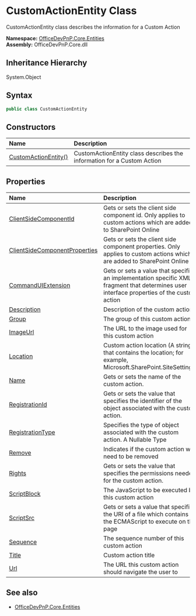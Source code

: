 # CustomActionEntity Class
 CustomActionEntity class describes the information for a Custom Action   

**Namespace:** [OfficeDevPnP.Core.Entities](OfficeDevPnP.Core.Entities.md)  
**Assembly:** OfficeDevPnP.Core.dll  
## Inheritance Hierarchy
System.Object  
## Syntax
```C#
public class CustomActionEntity
```
## Constructors
|**Name**|**Description**|
|:-----|:-----|
| [CustomActionEntity()](OfficeDevPnP.Core.Entities.CustomActionEntity.ctor1.md) |  CustomActionEntity class describes the information for a Custom Action 
## Properties
|**Name**|**Description**|
|:-----|:-----|
| [ClientSideComponentId](OfficeDevPnP.Core.Entities.CustomActionEntity.ClientSideComponentId.md) | Gets or sets the client side component id. Only applies to custom actions which are added to SharePoint Online
| [ClientSideComponentProperties](OfficeDevPnP.Core.Entities.CustomActionEntity.ClientSideComponentProperties.md) | Gets or sets the client side component properties. Only applies to custom actions which are added to SharePoint Online
| [CommandUIExtension](OfficeDevPnP.Core.Entities.CustomActionEntity.CommandUIExtension.md) | Gets or sets a value that specifies an implementation specific XML fragment that determines user interface properties of the custom action
| [Description](OfficeDevPnP.Core.Entities.CustomActionEntity.Description.md) | Description of the custom action
| [Group](OfficeDevPnP.Core.Entities.CustomActionEntity.Group.md) | The group of this custom action
| [ImageUrl](OfficeDevPnP.Core.Entities.CustomActionEntity.ImageUrl.md) | The URL to the image used for this custom action
| [Location](OfficeDevPnP.Core.Entities.CustomActionEntity.Location.md) | Custom action location (A string that contains the location; for example, Microsoft.SharePoint.SiteSettings)
| [Name](OfficeDevPnP.Core.Entities.CustomActionEntity.Name.md) | Gets or sets the name of the custom action.
| [RegistrationId](OfficeDevPnP.Core.Entities.CustomActionEntity.RegistrationId.md) | Gets or sets the value that specifies the identifier of the object associated with the custom action.
| [RegistrationType](OfficeDevPnP.Core.Entities.CustomActionEntity.RegistrationType.md) | Specifies the type of object associated with the custom action. A Nullable Type
| [Remove](OfficeDevPnP.Core.Entities.CustomActionEntity.Remove.md) | Indicates if the custom action will need to be removed
| [Rights](OfficeDevPnP.Core.Entities.CustomActionEntity.Rights.md) | Gets or sets the value that specifies the permissions needed for the custom action.
| [ScriptBlock](OfficeDevPnP.Core.Entities.CustomActionEntity.ScriptBlock.md) | The JavaScript to be executed by this custom action
| [ScriptSrc](OfficeDevPnP.Core.Entities.CustomActionEntity.ScriptSrc.md) | Gets or sets a value that specifies the URI of a file which contains the ECMAScript to execute on the page
| [Sequence](OfficeDevPnP.Core.Entities.CustomActionEntity.Sequence.md) | The sequence number of this custom action
| [Title](OfficeDevPnP.Core.Entities.CustomActionEntity.Title.md) | Custom action title
| [Url](OfficeDevPnP.Core.Entities.CustomActionEntity.Url.md) | The URL this custom action should navigate the user to
## See also
- [OfficeDevPnP.Core.Entities](OfficeDevPnP.Core.Entities.md)

